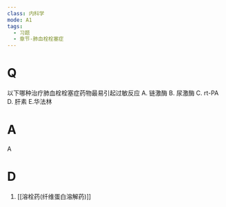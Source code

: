 ```yaml
---
class: 内科学
mode: A1
tags:
  - 习题
  - 章节-肺血栓栓塞症
---
```


# Q
以下哪种治疗肺血栓栓塞症药物最易引起过敏反应
A. 链激酶 
B. 尿激酶 
C. rt-PA
D. 肝素 
E.华法林
# A
A
# D
1. [[溶栓药(纤维蛋白溶解药)]]